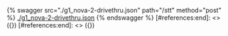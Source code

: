 [#references:start]: <> ({ "template": "openapi" })
[#references:start]: <> ({ "template": "openapi" })
{% swagger src="./g1_nova-2-drivethru.json" path="/stt" method="post" %}
[./g1_nova-2-drivethru.json](./g1_nova-2-drivethru.json)
{% endswagger %}
[#references:end]: <> ({})
[#references:end]: <> ({})